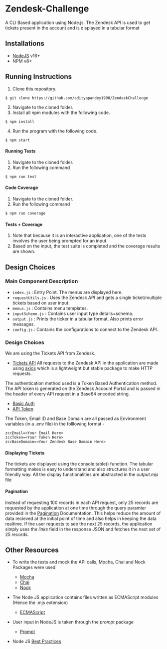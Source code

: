 # Zendesk-Challenge

A CLI Based application using Node.js. 
The Zendesk API is used to get tickets present in the account and is displayed in a tabular format

## Installations

- [NodeJS](https://nodejs.org/en/) v16+
- NPM v8+

## Running Instructions

1. Clone this repository.

```
$ git clone https://github.com/adityapandey1998/ZendeskChallenge
```

2. Navigate to the cloned folder.
3. Install all npm modules with the following code.

```
$ npm install
```

4. Run the program with the following code.

```
$ npm start
```

#### Running Tests

1. Navigate to the cloned folder.
2. Run the following command

```
$ npm run test
```

#### Code Coverage

1. Navigate to the cloned folder.
2. Run the following command

```
$ npm run coverage
```

#### Tests + Coverage

1. Note that because it is an interactive application, one of the tests involves the user being prompted for an input.
2. Based on the input, the test suite is completed and the coverage results are shown.

## Design Choices

### Main Component Description

- ```index.js``` : Entry Point. The menus are displayed here.
- ```requestUtils.js``` : Uses the Zendesk API and gets a single ticket/multiple tickets based on user input.
- ```menus.js``` : Contains menu templates.
- ```inputScheme.js``` : Contains user input type details+schema.
- ```output.js``` : Prints the ticker in a tabular format. Also prints error messages.
- ```config.js``` : Contains the configurations to connect to the Zendesk API.

### Design Choices

We are using the Tickets API from Zendesk.
- [Tickets API](https://developer.zendesk.com/rest_api/docs/support/tickets#show-ticket)
All requests to the Zendesk API in the application are made using [axios](https://www.npmjs.com/package/axios) which is a lightweight but stable package to make HTTP requests.

The authentication method used is a Token Based Authentication method. The API token is generated on the Zendesk Account Portal and is passed in the header of every API request in a Base64 encoded string.
- [Basic Auth](https://developer.zendesk.com/rest_api/docs/support/introduction#basic-authentication)
- [API Token](https://developer.zendesk.com/api-reference/ticketing/introduction/#api-token)

The Token, Email ID and Base Domain are all passed as Environment variables (in a .env file) in the folllowing format - 
```
zccEmail=<Your Email Here>
zccToken=<Your Token Here>
zccBaseDomain=<Your Zendesk Base Domain Here>
```

#### Displaying Tickets

The tickets are displayed using the console.table() function.
The tabular formatting makes is easy to understand and also structures it in a user friendly way.
All the display functionalities are abstracted in the _output.mjs_ file

#### Pagination

Instead of requesting 100 records in each API request, only 25 records are requested by the application at one time through the query paramter provided in the [Pagination](https://developer.zendesk.com/rest_api/docs/support/introduction#pagination) Documentation.
This helps reduce the amount of data recieved at the initial point of time and also helps in keeping the data realtime.
If the user requests to see the next 25 records, the application simply uses the _links_ field in the response JSON and fetches the next set of 25 records.


## Other Resources

- To write the tests and mock the API calls, Mocha, Chai and Nock Packages were used

  - [Mocha](https://mochajs.org/)
  - [Chai](https://www.chaijs.com/)
  - [Nock](https://github.com/nock/nock)

- The Node JS application contains files written as ECMAScript modules (Hence the .mjs extension)
    
    - [ECMAScript](https://nodejs.org/docs/latest/api/esm.html)

- User input in NodeJS is taken through the _prompt_ package

    - [Prompt](https://www.npmjs.com/package/prompt)

- Node JS [Best Practices](https://github.com/goldbergyoni/nodebestpractices)

